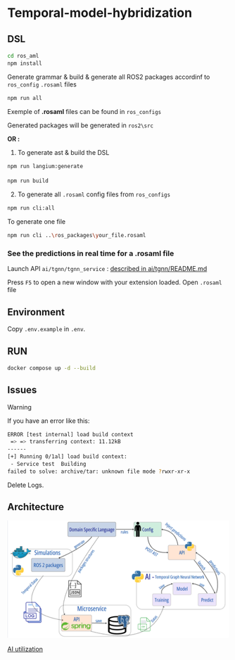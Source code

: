 # Temporal-model-hybridization

##  DSL

```bash
cd ros_aml
npm install
```
Generate grammar & build & generate all ROS2 packages accordinf to `ros_config` `.rosaml` files
```bash
npm run all 
```
Exemple of **.rosaml** files can be found in `ros_configs`

Generated packages will be generated in `ros2\src`

**OR :**

1. To generate ast & build the DSL
```bash
npm run langium:generate

npm run build
```
2. To generate all `.rosaml` config files from `ros_configs`

```bash
npm run cli:all
```

To generate one file 
```bash
npm run cli ..\ros_packages\your_file.rosaml
```
### See the predictions in real time for a .rosaml file
Launch API `ai/tgnn/tgnn_service` : [described in ai/tgnn/README.md](ai/tgnn/README.md)

Press `F5` to open a new window with your extension loaded.
Open `.rosaml` file 


## Environment

Copy `.env.example` in `.env`.

## RUN

```bash
docker compose up -d --build
```

## Issues

> [!Warning]
> If you have an error like this:

```sh
ERROR [test internal] load build context                                                                                                                                                                                                                                                 0.0s
 => => transferring context: 11.12kB                                                                                                                                                                                                                                                         0.0s
------
[+] Running 0/1al] load build context:
 - Service test  Building                                                                                                                                                                                                                                                                    0.8s
failed to solve: archive/tar: unknown file mode ?rwxr-xr-x
```

Delete Logs.


## Architecture

![architecture](readme_pictures/architecture2.png)


[AI utilization](ai/tgnn/README.md)
